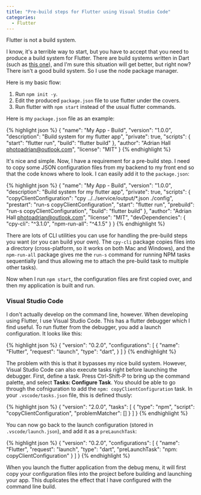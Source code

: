 ```yaml
---
title: "Pre-build steps for Flutter using Visual Studio Code"
categories:
  - Flutter
---
```


Flutter is not a build system.

I know, it's a terrible way to start, but you have to accept that you need to produce a build system for Flutter.  There are build systems written in Dart (such as [this one](https://github.com/dart-lang/build)), and I'm sure this situation will get better, but right now?  There isn't a good build system.  So I use the node package manager.

Here is my basic flow:

1. Run `npm init -y`.
2. Edit the produced `package.json` file to use flutter under the covers.
3. Run flutter with `npm start` instead of the usual flutter commands.

Here is my `package.json` file as an example:

{% highlight json %}
{
  "name": "My App - Build",
  "version": "1.0.0",
  "description": "Build system for my flutter app",
  "private": true,
  "scripts": {
    "start": "flutter run",
    "build": "flutter build"
  },
  "author": "Adrian Hall <photoadrian@outlook.com>",
  "license": "MIT"
}
{% endhighlight %}

It's nice and simple.  Now, I have a requirement for a pre-build step.  I need to copy some JSON configuration files from my backend to my front end so that the code knows where to look.  I can easily add it to the `package.json`:

{% highlight json %}
{
  "name": "My App - Build",
  "version": "1.0.0",
  "description": "Build system for my flutter app",
  "private": true,
  "scripts": {
    "copyClientConfiguration": "cpy ../../service/output/*.json ./config",
    "prestart": "run-s copyClientConfiguration",
    "start": "flutter run",
    "prebuild": "run-s copyClientConfiguration",
    "build": "flutter build"
  },
  "author": "Adrian Hall <photoadrian@outlook.com>",
  "license": "MIT",
  "devDependencies": {
    "cpy-cli": "^3.1.0",
    "npm-run-all": "^4.1.5"
  }
}
{% endhighlight %}

There are lots of CLI utilities you can use for handling the pre-build steps you want (or you can build your own). The `cpy-cli` package copies files into a directory (cross-platform, so it works on both Mac and Windows), and the `npm-run-all` package gives me the `run-s` command for running NPM tasks sequentially (and thus allowing me to attach the pre-build task to multiple other tasks).

Now when I run `npm start`, the configuration files are first copied over, and then my application is built and run.

### Visual Studio Code

I don't actually develop on the command line, however.  When developing using Flutter, I use Visual Studio Code.  This has a flutter debugger which I find useful.  To run flutter from the debugger, you add a launch configuration.  It looks like this:

{% highlight json %}
{
    "version": "0.2.0",
    "configurations": [
        {
            "name": "Flutter",
            "request": "launch",
            "type": "dart",
        }
    ]
}
{% endhighlight %}

The problem with this is that it bypasses my nice build system.  However, Visual Studio Code can also execute tasks right before launching the debugger.  First, define a task.  Press Ctrl-Shift-P to bring up the command palette, and select **Tasks: Configure Task**.  You should be able to go through the cofniguration to add the `npm: copyClientConfiguration` task.  In your `.vscode/tasks.json` file, this is defined thusly:

{% highlight json %}
{
    "version": "2.0.0",
    "tasks": [
        {
            "type": "npm",
            "script": "copyClientConfiguration",
            "problemMatcher": []
        }
    ]
}
{% endhighlight %}

You can now go back to the launch configuration (stored in `.vscode/launch.json`), and add it as a `preLaunchTask`:

{% highlight json %}
{
    "version": "0.2.0",
    "configurations": [
        {
            "name": "Flutter",
            "request": "launch",
            "type": "dart",
            "preLaunchTask": "npm: copyClientConfiguration"
        }
    ]
}
{% endhighlight %}

When you launch the flutter application from the debug menu, it will first copy your configuration files into the project before building and launching your app.  This duplicates the effect that I have configured with the command line build.
